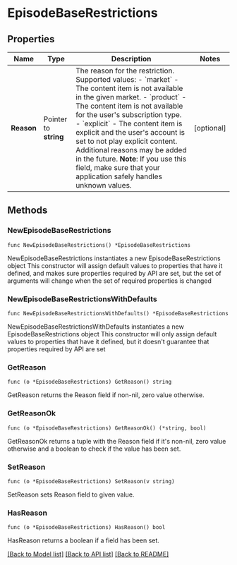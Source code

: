 # EpisodeBaseRestrictions

## Properties

Name | Type | Description | Notes
------------ | ------------- | ------------- | -------------
**Reason** | Pointer to **string** | The reason for the restriction. Supported values: - &#x60;market&#x60; - The content item is not available in the given market. - &#x60;product&#x60; - The content item is not available for the user&#39;s subscription type. - &#x60;explicit&#x60; - The content item is explicit and the user&#39;s account is set to not play explicit content.  Additional reasons may be added in the future. **Note**: If you use this field, make sure that your application safely handles unknown values.  | [optional] 

## Methods

### NewEpisodeBaseRestrictions

`func NewEpisodeBaseRestrictions() *EpisodeBaseRestrictions`

NewEpisodeBaseRestrictions instantiates a new EpisodeBaseRestrictions object
This constructor will assign default values to properties that have it defined,
and makes sure properties required by API are set, but the set of arguments
will change when the set of required properties is changed

### NewEpisodeBaseRestrictionsWithDefaults

`func NewEpisodeBaseRestrictionsWithDefaults() *EpisodeBaseRestrictions`

NewEpisodeBaseRestrictionsWithDefaults instantiates a new EpisodeBaseRestrictions object
This constructor will only assign default values to properties that have it defined,
but it doesn't guarantee that properties required by API are set

### GetReason

`func (o *EpisodeBaseRestrictions) GetReason() string`

GetReason returns the Reason field if non-nil, zero value otherwise.

### GetReasonOk

`func (o *EpisodeBaseRestrictions) GetReasonOk() (*string, bool)`

GetReasonOk returns a tuple with the Reason field if it's non-nil, zero value otherwise
and a boolean to check if the value has been set.

### SetReason

`func (o *EpisodeBaseRestrictions) SetReason(v string)`

SetReason sets Reason field to given value.

### HasReason

`func (o *EpisodeBaseRestrictions) HasReason() bool`

HasReason returns a boolean if a field has been set.


[[Back to Model list]](../README.md#documentation-for-models) [[Back to API list]](../README.md#documentation-for-api-endpoints) [[Back to README]](../README.md)



